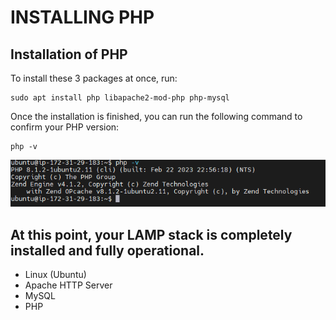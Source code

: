 # INSTALLING PHP
## Installation of PHP

To install these 3 packages at once, run:
```
sudo apt install php libapache2-mod-php php-mysql
```

Once the installation is finished, you can run the following command to confirm your PHP version:

```
php -v
```
![PHP installation](./images/php.png)

## At this point, your LAMP stack is completely installed and fully operational.

- Linux (Ubuntu)
- Apache HTTP Server
- MySQL
- PHP